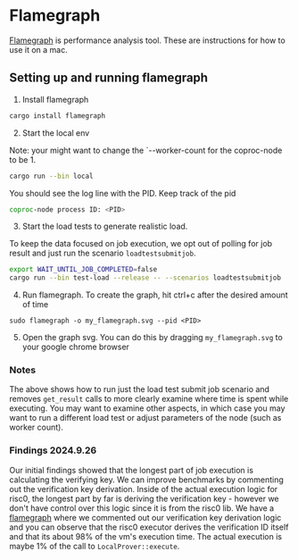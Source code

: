 # Flamegraph

[Flamegraph](https://github.com/flamegraph-rs/flamegraph?tab=readme-ov-file) is performance analysis tool. These are instructions for how to use it on a mac.

## Setting up and running flamegraph

1. Install  flamegraph

```sh
cargo install flamegraph
```

2. Start the local env

Note: your might want to change the `--worker-count for the coproc-node to be 1.

```sh
cargo run --bin local
```

You should see the log line with the PID. Keep track of the pid

```sh
coproc-node process ID: <PID>
```

3. Start the load tests to generate realistic load.

To keep the data focused on job execution, we opt out of polling for job result and just run the scenario `loadtestsubmitjob`.

```sh
export WAIT_UNTIL_JOB_COMPLETED=false
cargo run --bin test-load --release -- --scenarios loadtestsubmitjob
```

4. Run flamegraph. To create the graph, hit ctrl+c after the desired amount of time

```
sudo flamegraph -o my_flamegraph.svg --pid <PID>
```

5. Open the graph svg. You can do this by dragging `my_flamegraph.svg` to your google chrome browser

### Notes

The above shows how to run just the load test submit job scenario and removes `get_result` calls to more clearly examine where time is spent while executing. You may want to examine other aspects, in which case you may want to run a different load test or adjust parameters of the node (such as worker count).


### Findings 2024.9.26

Our initial findings showed that the longest part of job execution is calculating the verifying key. We can improve benchmarks by commenting out the verification key derivation. Inside of the actual execution logic for risc0, the longest part by far is deriving the verification key - however we don't have control over this logic since it is from the risc0 lib. We have a [flamegraph](../submit_job_flamegraph.svg) where we commented out our verification key derivation logic and you can observe that the risc0 executor derives the verification ID itself and that its about 98% of the vm's execution time. The actual execution is maybe 1% of the call to `LocalProver::execute`.
